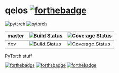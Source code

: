 # qelos [![forthebadge](http://forthebadge.com/images/badges/winter-is-coming.svg)](http://forthebadge.com)



[![pytorch](https://img.shields.io/badge/made%20with-pytorch-orange.svg)](https://img.shields.io/badge/made%20with-pytorch-orange.svg)
[![pytorch](https://img.shields.io/badge/made%20with-python-green.svg)](https://img.shields.io/badge/made%20with-python-green.svg)

| master | [![Build Status](https://travis-ci.org/lukovnikov/qelos.svg?branch=master)](https://travis-ci.org/lukovnikov/qelos)   | [![Coverage Status](https://codecov.io/gh/lukovnikov/qelos/branch/master/graph/badge.svg)](https://codecov.io/gh/lukovnikov/qelos/branch/master/graph/badge.svg)  |
|--------|---|---|
| dev    | [![Build Status](https://travis-ci.org/lukovnikov/qelos.svg?branch=dev)](https://travis-ci.org/lukovnikov/qelos)  | [![Coverage Status](https://codecov.io/gh/lukovnikov/qelos/branch/dev/graph/badge.svg)](https://codecov.io/gh/lukovnikov/qelos/branch/dev/graph/badge.svg)  |


PyTorch stuff





[![forthebadge](http://forthebadge.com/images/badges/built-with-love.svg)](http://forthebadge.com)
[![forthebadge](http://forthebadge.com/images/badges/gluten-free.svg)](http://forthebadge.com)
[![forthebadge](http://forthebadge.com/images/badges/no-ragrets.svg)](http://forthebadge.com)

